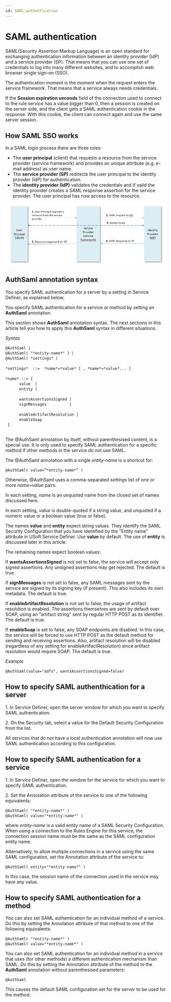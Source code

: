 ```yaml
---
id: SAML_authentication
---
```


# SAML authentication

SAML(Security Assertion Markup Language) is an open standard for exchanging authentication information between an identity provider (IdP) and a service provider (SP). That means that you can use one set of credentials to log into many different websites, and to accomplish web browser single sign-on (SSO).

The authentication moment is the moment when the request enters the service framework. That means that a service always needs credentials.

If the **Session expiration seconds** field of the connection used to connect to the rule service has a value bigger than 0, then a session is created on the server side, and the client gets a SAML authentication cookie in the response. With this cookie, the client can connect again and use the same server session.

## How SAML SSO works

In a SAML login process there are three roles:

- The **user principal** (client) that requests a resource from the service provider (service framework) and provides an unique attribute (e.g. e-mail address) as user name.
- The **service provider (SP)** redirects the user principal to the identity provider (IdP) for authentication.
- The **identity provider (IdP)** validates the credentials and if valid the identity provider creates a SAML response assertion for the service provider. The user principal has now access to the resource.

![](./assets/b8f89b3e-74f6-4572-978b-e0ec12ca4d81.png)

## AuthSaml annotation syntax

You specify SAML authentication for a server by a setting in Service Definer, as explained below.

You specify SAML authentication for a service or method by setting an **AuthSaml** annotation.

This section shows **AuthSaml** annotation syntax. The next sections in this article tell you how to apply this **AuthSaml** syntax in different situations.

*Syntax*

```language-java
@AuthSaml |
@AuthSaml( "*entity-name*" ) |
@AuthSaml( *settings* )

*settings*  ::=  *name*=*value* [ , *name*=*value*... ]

*name* ::= { 
      value  | 
      entity | 

      wantsAssertionsSigned | 
      signMessages          |

      enableArtifactResolution |
      enableSoap
 }


```

The @AuthSaml annotation by itself, without parenthesised content, is a special use. It is only used to specify SAML authentication for a specific method if other methods in the service do not use SAML.

The @AuthSaml annotation with a single *entity-name* is a shortcut for:

```language-java
@AuthSaml( value=”*entity-name*” )
```

Otherwise, @AuthSaml uses a comma-separated *settings* list of one or more *name=value* pairs.

In each setting, *name* is an unquoted name from the closed set of names discussed here.

In each setting, *value* is double-quoted if a string value, and unquoted if a numeric value or a boolean value (true or false).

The names **value** and **entity** expect string values. They identify the SAML Security Configuration that you have identified by the "Entity name” attribute in USoft Service Definer. Use **value** by default. The use of **entity** is discussed later in this article.

The remaining names expect boolean values:

If **wantsAssertionsSigned** is not set to false, the service will accept only signed assertions. Any unsigned assertions may get rejected. The default is true.

If **signMessages** is not set to false, any SAML messages sent by the service are signed by its signing key (if present). This also includes its own metadata. The default is true.

If **enableArtifactResolution** is not set to false, the usage of artifact resolution is enabled. The assertions themselves are sent by default over SOAP, using an "artifact string" sent by regular HTTP POST as its identifier. The default is true.

If **enableSoap** is set to false, any SOAP endpoints are disabled. In this case, the service will be forced to use HTTP POST as the default method for sending and receiving assertions. Also, artifact resolution will be disabled (regardless of any setting for enableArtifactResolution) since artifact resolution would require SOAP. The default is true.

*Example*

```language-java
@AuthSaml(value="adfs", wantsAssertionsSigned=false)
```

## How to specify SAML authenthication for a server

1. In Service Definer, open the server window for which you want to specify SAML authentication.

2. On the Security tab, select a value for the Default Security Configuration from the list.

All services that do not have a local authentication annotation will now use SAML authentication according to this configuration.

## How to specify SAML authentication for a service

1. In Service Definer, open the window for the service for which you want to specify SAML authentication.

2. Set the Annotation attribute of the service to one of the following equivalents:

```
@AuthSaml( "*entity-name*" )
@AuthSaml( value="*entity-name*" )

```

where *entity-name* is a valid entity name of a SAML Security Configuration. When using a connection to the Rules Engine for this service, the connection session name must be the same as the SAML configuration entity name.

Alternatively, to allow multiple connections in a service using the same SAML configuration, set the Annotation attribute of the service to:

```
@AuthSaml( entity="*entity-name*" )

```

In this case, the session name of the connection used in the service may have any value.

## How to specify SAML authentication for a method

You can also set SAML authentication for an individual method of a service. Do this by setting the Annotation attribute of that method to one of the following equivalents:

```
@AuthSaml( "*entity-name*" )
@AuthSaml( value="*entity-name*" )

```

You can also set SAML authentication for an individual method in a service that uses (for other methods) a different authentication mechanism than SAML. Do this by setting the Annotation attribute of the method to the **AuthSaml** annotation without parenthesised parameters:

```
@AuthSaml
```

This causes the default SAML configuration set for the server to be used for the method.